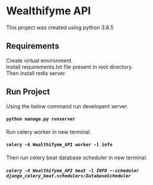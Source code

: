 # Wealthifyme API

This project was created using python 3.8.5

## Requirements
Create virtual environment.\
Install requirements.txt file present in root directory.\
Then install redis server.

## Run Project

Using the below command run developent server.

#### `python manage.py runserver`

Run celery worker in new terminal.

#### `celery -A Wealthifyme_API worker -l info`

Then run celery beat database scheduler in new terminal.

##### `celery -A Wealthifyme_API beat -l INFO --scheduler django_celery_beat.schedulers:DatabaseScheduler`
